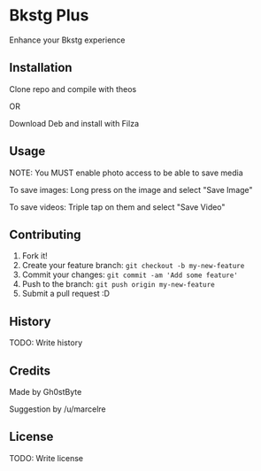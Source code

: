# Bkstg Plus

Enhance your Bkstg experience

## Installation

Clone repo and compile with theos

OR

Download Deb and install with Filza

## Usage

NOTE: You MUST enable photo access to be able to save media



To save images: Long press on the image and select "Save Image"

To save videos: Triple tap on them and select "Save Video"

## Contributing

1. Fork it!
2. Create your feature branch: `git checkout -b my-new-feature`
3. Commit your changes: `git commit -am 'Add some feature'`
4. Push to the branch: `git push origin my-new-feature`
5. Submit a pull request :D

## History

TODO: Write history

## Credits

Made by Gh0stByte

Suggestion by /u/marcelre

## License

TODO: Write license